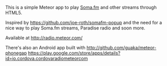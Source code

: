 This is a simple Meteor app to play [Soma.fm](http://soma.fm/) and other streams through HTML5.

Inspired by https://github.com/joe-roth/somafm-popup and the need for a nice way to play Soma.fm streams,
Paradise radio and soon more.

Available at http://radio.meteor.com/

There's also an Android app built with http://github.com/guaka/meteor-phonegap
https://play.google.com/store/apps/details?id=io.cordova.cordovaradiometeorcom
